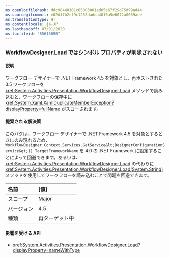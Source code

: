 ```yaml
---
ms.openlocfilehash: ddc98448101c65003001ad05e67f29d75d99ad44
ms.sourcegitcommit: e02d17b2cf9c1258dadda4810a5e6072a0089aee
ms.translationtype: HT
ms.contentlocale: ja-JP
ms.lasthandoff: 07/01/2020
ms.locfileid: "85616090"
---
```

### <a name="workflowdesignerload-doesnt-remove-symbol-property"></a>WorkflowDesigner.Load ではシンボル プロパティが削除されない

#### <a name="details"></a>説明

ワークフロー デザイナーで .NET Framework 4.5 を対象とし、再ホストされた 3.5 ワークフローを <xref:System.Activities.Presentation.WorkflowDesigner.Load> メソッドで読み込むと、ワークフローの保存中に <xref:System.Xaml.XamlDuplicateMemberException?displayProperty=fullName> がスローされます。

#### <a name="suggestion"></a>提案される解決策

このバグは、ワークフロー デザイナーで .NET Framework 4.5 を対象とするときにのみ現れるため、`WorkflowDesigner.Context.Services.GetService&lt;DesignerConfigurationService&gt;().TargetFrameworkName` を 4.0 の .NET Framework に設定することによって回避できます。あるいは、<xref:System.Activities.Presentation.WorkflowDesigner.Load> の代わりに <xref:System.Activities.Presentation.WorkflowDesigner.Load(System.String)> メソッドを使用してワークフローを読み込むことで問題を回避できます。

| 名前    | [値]       |
|:--------|:------------|
| スコープ   | Major       |
| バージョン | 4.5         |
| 種類    | 再ターゲット中 |

#### <a name="affected-apis"></a>影響を受ける API

- <xref:System.Activities.Presentation.WorkflowDesigner.Load?displayProperty=nameWithType>
